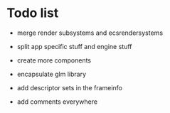 # Todo list

- merge render subsystems and ecsrendersystems
- split app specific stuff and engine stuff
- create more components
- encapsulate glm library

- add descriptor sets in the frameinfo

- add comments everywhere